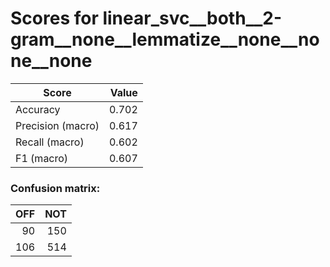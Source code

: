 # Scores for linear_svc__both__2-gram__none__lemmatize__none__none__none
|      Score      |Value|
|-----------------|----:|
|Accuracy         |0.702|
|Precision (macro)|0.617|
|Recall (macro)   |0.602|
|F1 (macro)       |0.607|

### Confusion matrix:
|OFF|NOT|
|--:|--:|
| 90|150|
|106|514|
